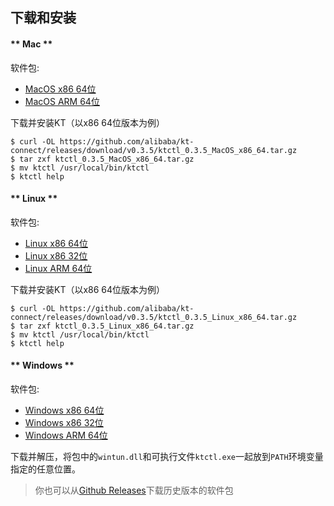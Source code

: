 下载和安装
---

<!-- tabs:start -->

#### ** Mac **

软件包:

* [MacOS x86 64位](https://github.com/alibaba/kt-connect/releases/download/v0.3.5/ktctl_0.3.5_MacOS_x86_64.tar.gz)
* [MacOS ARM 64位](https://github.com/alibaba/kt-connect/releases/download/v0.3.5/ktctl_0.3.5_MacOS_arm_64.tar.gz)

下载并安装KT（以x86 64位版本为例）

```
$ curl -OL https://github.com/alibaba/kt-connect/releases/download/v0.3.5/ktctl_0.3.5_MacOS_x86_64.tar.gz
$ tar zxf ktctl_0.3.5_MacOS_x86_64.tar.gz
$ mv ktctl /usr/local/bin/ktctl
$ ktctl help
```

#### ** Linux **

软件包:

* [Linux x86 64位](https://github.com/alibaba/kt-connect/releases/download/v0.3.5/ktctl_0.3.5_Linux_x86_64.tar.gz)
* [Linux x86 32位](https://github.com/alibaba/kt-connect/releases/download/v0.3.5/ktctl_0.3.5_linux_i386.tar.gz)
* [Linux ARM 64位](https://github.com/alibaba/kt-connect/releases/download/v0.3.5/ktctl_0.3.5_Linux_arm_64.tar.gz)

下载并安装KT（以x86 64位版本为例）

```
$ curl -OL https://github.com/alibaba/kt-connect/releases/download/v0.3.5/ktctl_0.3.5_Linux_x86_64.tar.gz
$ tar zxf ktctl_0.3.5_Linux_x86_64.tar.gz
$ mv ktctl /usr/local/bin/ktctl
$ ktctl help
```

#### ** Windows **

软件包:

* [Windows x86 64位](https://github.com/alibaba/kt-connect/releases/download/v0.3.5/ktctl_0.3.5_Windows_x86_64.zip)
* [Windows x86 32位](https://github.com/alibaba/kt-connect/releases/download/v0.3.5/ktctl_0.3.5_Windows_i386.zip)
* [Windows ARM 64位](https://github.com/alibaba/kt-connect/releases/download/v0.3.5/ktctl_0.3.5_Windows_arm_64.zip)

下载并解压，将包中的`wintun.dll`和可执行文件`ktctl.exe`一起放到`PATH`环境变量指定的任意位置。

<!-- tabs:end -->

> 你也可以从[Github Releases](https://github.com/alibaba/kt-connect/releases)下载历史版本的软件包
